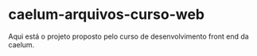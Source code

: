# caelum-arquivos-curso-web

Aqui está o projeto proposto pelo curso de desenvolvimento front end da caelum.
